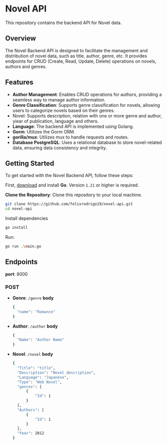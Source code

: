# Novel API

This repository contains the backend API for Novel data.

## Overview
The Novel Backend API is designed to facilitate the management and distribution of novel data, such as title, author, genre, etc. It provides endpoints for CRUD (Create, Read, Update, Delete) operations on novels, authors and genres.

## Features

- **Author Management**: Enables CRUD operations for authors, providing a seamless way to manage author information.
- **Genre Classification**: Supports genre classification for novels, allowing users to categorize novels based on their genres.
- Novel: Supports description, relation with one or more genre and author, yiear of publication, language and others.
- **Language**: The backend API is implemented using Golang.
- **Gorm**: Utilizes the Gorm ORM.
- **gorilla/mux**: Utilizes mux to handle requests and routes.
- **Database PostgreSQL**: Uses a relational database to store novel-related data, ensuring data consistency and integrity.

## Getting Started
To get started with the Novel Backend API, follow these steps:

First, [download](https://go.dev/dl/) and install **Go**. Version `1.21` or higher is required.

**Clone the Repository**: Clone this repository to your local machine.

```bash
git clone https://github.com/felixrodrigo19/novel-api.git
cd novel-api
```

Install dependencies
```bash
go install
```

Run:
```bash
go run .\main.go
```

## Endpoints

**port**: 8000

### POST

- **Genre**: `/genre`
  **body**
  ```bash
  {
    "name": "Romance"
  }
  ```
- **Author**: `/author`
  **body**
  ```bash
  {
    "Name": "Author Name"
  }
  ```
- **Novel**: `/novel`
  **body**
  ```bash
  {
    "Title": "title",
    "Description": "Novel description",
    "Language": "Japanese",
    "Type": "Web Novel",
    "genres": [
        {
            "Id": 1
        }
    ],
    "Authors": [
        {
            "Id": 1
        }
    ],
    "Year": 2012
  }
  ```

